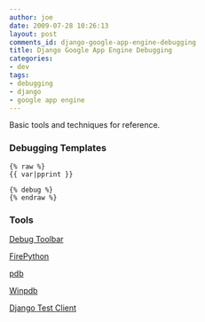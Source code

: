 ```yaml
---
author: joe
date: 2009-07-28 10:26:13
layout: post
comments_id: django-google-app-engine-debugging
title: Django Google App Engine Debugging
categories:
- dev
tags:
- debugging
- django
- google app engine
---
```


Basic tools and techniques for reference.

### Debugging Templates

```text
{% raw %}
{{ var|pprint }}

{% debug %}
{% endraw %}
```

### Tools

[Debug Toolbar](http://github.com/robhudson/django-debug-toolbar/tree/master)

[FirePython](http://firepython.binaryage.com/)

[pdb](http://docs.python.org/library/pdb.html)

[Winpdb](http://winpdb.org/)

[Django Test Client](http://docs.djangoproject.com/en/dev/topics/testing/?from=olddocs)
